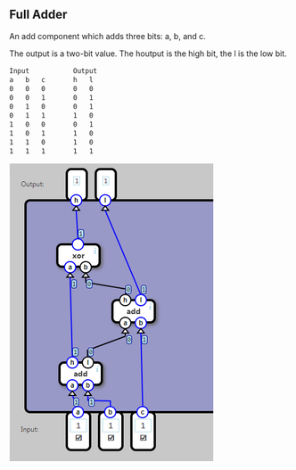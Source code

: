 ## Full Adder

An add component which adds three bits: a, b, and c.

The output is a two-bit value. The houtput is the high bit, the l is the low bit.

	Input			Output
	a	b	c		h	l
	0	0	0		0	0
	0	0	1		0	1
	0	1	0		0	1
	0	1	1		1	0
	1	0	0		0	1
	1	0	1		1	0
	1	1	0		1	0
	1	1	1		1	1


![](06.png)